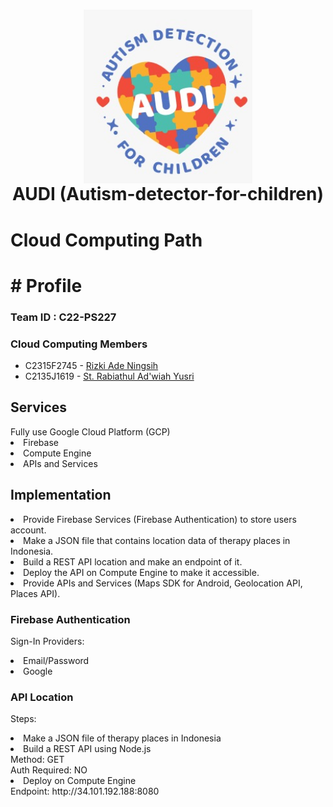 <h1 align="center">
  <img align="center" src="../AUDI_logo.jpeg"  width="270"></img>
<br>
AUDI (Autism-detector-for-children)
</h1>

<h1>Cloud Computing Path<h1>
# Profile

### Team ID : C22-PS227

### Cloud Computing Members

* C2315F2745 - [Rizki Ade Ningsih](https://github.com/rizkiade18)
* C2135J1619 - [St. Rabiathul Ad'wiah Yusri](https://github.com/wiahy)

<h2>Services</h2>
Fully use Google Cloud Platform (GCP)
  <li>Firebase</li>
  <li>Compute Engine</li>
  <li>APIs and Services</li>
  
<h2>Implementation</h2>
  <li>Provide Firebase Services (Firebase Authentication) to store users account.</li>
  <li>Make a JSON file that contains location data of therapy places in Indonesia.</li>
  <li>Build a REST API location and make an endpoint of it.</li>
  <li>Deploy the API on Compute Engine to make it accessible.</li>
  <li>Provide APIs and Services (Maps SDK for Android, Geolocation API, Places API).</li>
  
  <h3>Firebase Authentication</h3>
  <p>
  Sign-In Providers:
    <li>Email/Password</li>
    <li>Google</li>
  </p>
  
  <h3>API Location</h3>
  <p>
    Steps:
    <li>Make a JSON file of therapy places in Indonesia</li>
    <li>Build a REST API using Node.js</li>
    Method: GET </br>
    Auth Required: NO
    <li>Deploy on Compute Engine</li>
    Endpoint: http://34.101.192.188:8080
  </p>
